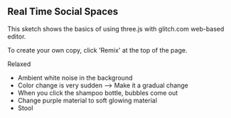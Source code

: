 ## Real Time Social Spaces

This sketch shows the basics of using three.js with glitch.com web-based editor.

To create your own copy, click 'Remix' at the top of the page.


Relaxed 
- Ambient white noise in the background
- Color change is very sudden --> Make it a gradual change
- When you click the shampoo bottle, bubbles come out
- Change purple material to soft glowing material 
- Stool 
